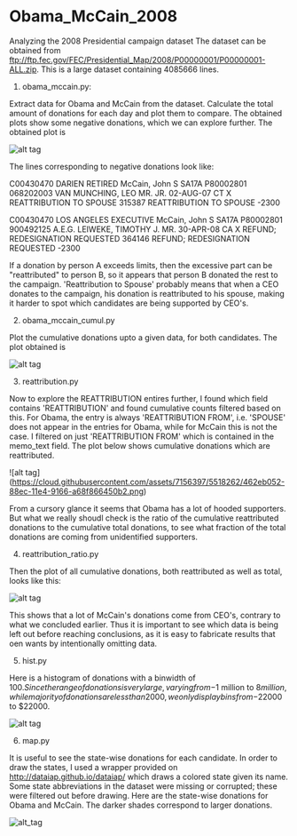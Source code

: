 Obama_McCain_2008
=================

Analyzing the 2008 Presidential campaign dataset
The dataset can be obtained from ftp://ftp.fec.gov/FEC/Presidential_Map/2008/P00000001/P00000001-ALL.zip.
This is a large dataset containing 4085666 lines.

1) obama_mccain.py:

Extract data for Obama and McCain from the dataset. Calculate the total amount of donations for each day and plot them to compare. The obtained plots show some negative donations, which we can explore further. The obtained plot is 

![alt tag]( https://cloud.githubusercontent.com/assets/7156397/5517637/59994242-88bf-11e4-9dbe-76d9966a7965.png)

The lines corresponding to negative donations look like:

C00430470   DARIEN  RETIRED McCain, John S  SA17A   P80002801   068202003       VAN MUNCHING, LEO MR. JR.   02-AUG-07   CT  X   REATTRIBUTION TO SPOUSE 315387  REATTRIBUTION TO SPOUSE -2300

C00430470   LOS ANGELES EXECUTIVE   McCain, John S  SA17A   P80002801   900492125   A.E.G.  LEIWEKE, TIMOTHY J. MR. 30-APR-08   CA  X   REFUND; REDESIGNATION REQUESTED 364146  REFUND; REDESIGNATION REQUESTED -2300

If a donation by person A exceeds limits, then the excessive part can be "reattributed" to person B, so it appears that person B donated the rest to the campaign. 'Reattribution to Spouse' probably means that when a CEO donates to the campaign, his donation is reattributed to his spouse, making it harder to spot which candidates are being supported by CEO's.

2) obama_mccain_cumul.py

Plot the cumulative donations upto a given data, for both candidates. The plot obtained is

![alt tag](https://cloud.githubusercontent.com/assets/7156397/5517688/948f4a40-88c4-11e4-9f76-77b91b0540ac.png)


3) reattribution.py

Now to explore the REATTRIBUTION entires further, I found which field contains 'REATTRIBUTION' and found cumulative counts filtered based on this. For Obama, the entry is always 'REATTRIBUTION FROM', i.e. 'SPOUSE' does not appear in the entries for Obama, while for McCain this is not the case. I filtered on just 'REATTRIBUTION FROM' which is contained in the memo_text field. The plot below shows cumulative donations which are reattributed.

![alt tag] (https://cloud.githubusercontent.com/assets/7156397/5518262/462eb052-88ec-11e4-9166-a68f866450b2.png)

From a cursory glance it seems that Obama has a lot of hooded supporters. But what we really shoudl check is the ratio of the cumulative reattributed donations to the cumulative total donations, to see what fraction of the total
donations are coming from unidentified supporters.

4) reattribution_ratio.py

Then the plot of all cumulative donations, both reattributed as well as total, looks like this:

![alt tag](https://cloud.githubusercontent.com/assets/7156397/5518583/d3e096e4-88fc-11e4-9892-15b6def6afa4.png)

This shows that a lot of McCain's donations come from CEO's, contrary to what we concluded earlier. Thus it is important to see which data is being left out before reaching conclusions, as it is easy to fabricate results that oen wants by intentionally omitting data.

5) hist.py

Here is a histogram of donations with a binwidth of $100. Since the range of donations is very large, varying from -$1 million to $8 million, while majority of donations are less than 2000, we only display bins from -$22000 to $22000.

![alt tag](https://cloud.githubusercontent.com/assets/7156397/5519103/bee0cfa6-8911-11e4-8866-f90915a98c66.png)

6) map.py

It is useful to see the state-wise donations for each candidate. In order to draw the states, I used a wrapper provided on http://dataiap.github.io/dataiap/ which draws a colored state given its name. Some state abbreviations in the dataset were missing or corrupted; these were filtered out before drawing. Here are the state-wise donations for Obama and McCain. The darker shades correspond to larger donations.

![alt_tag](https://cloud.githubusercontent.com/assets/7156397/5521605/2f1395c2-8973-11e4-8f35-9361fd1e0f12.png)
